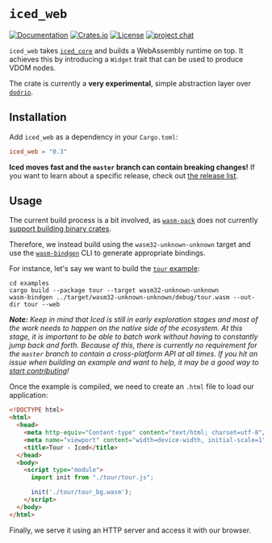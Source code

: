 # `iced_web`
[![Documentation](https://docs.rs/iced_web/badge.svg)][documentation]
[![Crates.io](https://img.shields.io/crates/v/iced_web.svg)](https://crates.io/crates/iced_web)
[![License](https://img.shields.io/crates/l/iced_web.svg)](https://github.com/hecrj/iced/blob/master/LICENSE)
[![project chat](https://img.shields.io/badge/chat-on_zulip-brightgreen.svg)](https://iced.zulipchat.com)

`iced_web` takes [`iced_core`] and builds a WebAssembly runtime on top. It achieves this by introducing a `Widget` trait that can be used to produce VDOM nodes.

The crate is currently a __very experimental__, simple abstraction layer over [`dodrio`].

[documentation]: https://docs.rs/iced_web
[`iced_core`]: ../core
[`dodrio`]: https://github.com/fitzgen/dodrio

## Installation
Add `iced_web` as a dependency in your `Cargo.toml`:

```toml
iced_web = "0.3"
```

__Iced moves fast and the `master` branch can contain breaking changes!__ If
you want to learn about a specific release, check out [the release list].

[the release list]: https://github.com/hecrj/iced/releases

## Usage
The current build process is a bit involved, as [`wasm-pack`] does not currently [support building binary crates](https://github.com/rustwasm/wasm-pack/issues/734).

Therefore, we instead build using the `wasm32-unknown-unknown` target and use the [`wasm-bindgen`] CLI to generate appropriate bindings.

For instance, let's say we want to build the [`tour` example]:

```
cd examples
cargo build --package tour --target wasm32-unknown-unknown
wasm-bindgen ../target/wasm32-unknown-unknown/debug/tour.wasm --out-dir tour --web
```

*__Note:__ Keep in mind that Iced is still in early exploration stages and most of the work needs to happen on the native side of the ecosystem. At this stage, it is important to be able to batch work without having to constantly jump back and forth. Because of this, there is currently no requirement for the `master` branch to contain a cross-platform API at all times. If you hit an issue when building an example and want to help, it may be a good way to [start contributing]!*

[start contributing]: ../CONTRIBUTING.md

Once the example is compiled, we need to create an `.html` file to load our application:

```html
<!DOCTYPE html>
<html>
  <head>
    <meta http-equiv="Content-type" content="text/html; charset=utf-8"/>
    <meta name="viewport" content="width=device-width, initial-scale=1">
    <title>Tour - Iced</title>
  </head>
  <body>
    <script type="module">
      import init from "./tour/tour.js";

      init('./tour/tour_bg.wasm');
    </script>
  </body>
</html>
```

Finally, we serve it using an HTTP server and access it with our browser.

[`wasm-pack`]: https://github.com/rustwasm/wasm-pack
[`wasm-bindgen`]: https://github.com/rustwasm/wasm-bindgen
[`tour` example]: ../examples/README.md#tour
